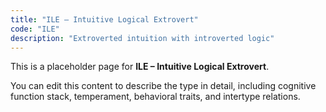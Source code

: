 ```yaml
---
title: "ILE – Intuitive Logical Extrovert"
code: "ILE"
description: "Extroverted intuition with introverted logic"
---
```


This is a placeholder page for **ILE – Intuitive Logical Extrovert**.

You can edit this content to describe the type in detail, including cognitive function stack, temperament, behavioral traits, and intertype relations.
